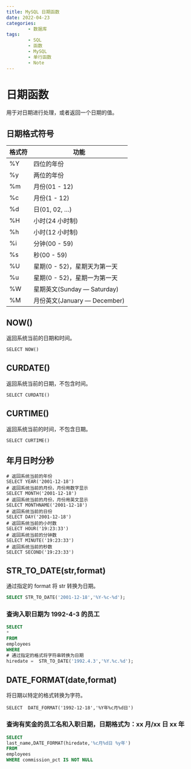 ```yaml
---
title: MySQL 日期函数
date: 2022-04-23
categories:
        - 数据库
tags:
        - SQL
        - 函数
        - MySQL
        - 单行函数
        - Note
---
```


# 日期函数

用于对日期进行处理，或者返回一个日期的值。

## 日期格式符号

| 格式符 | 功能                         |
| ------ | ---------------------------- |
| %Y     | 四位的年份                   |
| %y     | 两位的年份                   |
| %m     | 月份(01 - 12)                |
| %c     | 月份(1 - 12)                 |
| %d     | 日(01, 02, …)                |
| %H     | 小时(24 小时制)              |
| %h     | 小时(12 小时制)              |
| %i     | 分钟(00 - 59)                |
| %s     | 秒(00 - 59)                  |
| %U     | 星期(0 - 52)，星期天为第一天 |
| %u     | 星期(0 - 52)，星期一为第一天 |
| %W     | 星期英文(Sunday — Saturday)  |
| %M     | 月份英文(January — December) |

## NOW()

返回系统当前的日期和时间。

```MySQL
SELECT NOW()
```

## CURDATE()

返回系统当前的日期，不包含时间。

```MySQL
SELECT CURDATE()
```

## CURTIME()

返回系统当前的时间，不包含日期。

```MySQL
SELECT CURTIME()
```

## 年月日时分秒

```MySQL
# 返回系统当前的年份
SELECT YEAR('2001-12-18')
# 返回系统当前的月份，月份用数字显示
SELECT MONTH('2001-12-18')
# 返回系统当前的月份，月份用英文显示
SELECT MONTHNAME('2001-12-18')
# 返回系统当前的日份
SELECT DAY('2001-12-18')
# 返回系统当前的小时数
SELECT HOUR('19:23:33')
# 返回系统当前的分钟数
SELECT MINUTE('19:23:33')
# 返回系统当前的秒数
SELECT SECOND('19:23:33')
```

## STR_TO_DATE(str,format)

通过指定的 format 将 str 转换为日期。

```sql
SELECT STR_TO_DATE('2001-12-18','%Y-%c-%d');
```

### 查询入职日期为 1992-4-3 的员工

```sql
SELECT
*
FROM
employees
WHERE
# 通过指定的格式将字符串转换为日期
hiredate =  STR_TO_DATE('1992.4.3','%Y.%c.%d');
```

## DATE_FORMAT(date,format)

将日期以特定的格式转换为字符。

```MySQL
SELECT  DATE_FORMAT('1992-12-18','%Y年%c月%d日')
```

### 查询有奖金的员工名和入职日期，日期格式为：xx 月/xx 日 xx 年

```sql
SELECT
last_name,DATE_FORMAT(hiredate,'%c月%d日 %y年')
FROM
employees
WHERE commission_pct IS NOT NULL
```
